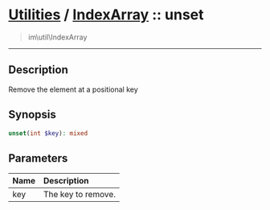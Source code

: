 # [Utilities](util.md) / [IndexArray](util-IndexArray.md) :: unset
 > im\util\IndexArray
____

## Description
Remove the element at a positional key

## Synopsis
```php
unset(int $key): mixed
```

## Parameters
| Name | Description |
| :--- | :---------- |
| key | The key to remove. |

